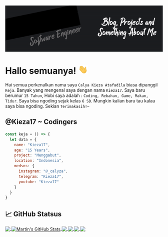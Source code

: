 
[![@Kieza17](za.gif)](https://kieza17.github.io/)

# Hallo semuanya! <img src="wave.gif" width="30px">

Hai semua perkenalkan nama saya `Calya Kieza Atafadila` biasa dipanggil `Keja`. Banyak yang mengenal saya dengan nama `Kieza17`. Saya baru berumur `15 Tahun`, Hobi saya adalah : `Coding, Rebahan, Game, Makan, Tidur`. Saya bisa ngoding sejak kelas `6 SD`. Mungkin kalian baru tau kalau saya bisa ngoding. Sekian `Terimakasih!~`

## @Kieza17 ~ Codingers

```js
const keja = () => {
  let data = {
    name: "Kieza17",
    age: "15 Years",
    project: "Menggabut",
    location: "Indonesia",
    medsos: {
      instagram: "@_calyza",
      telegram: "Kieza17",
      youtube: "Kieza17"
    }
  }
}
```

## &#x1f4c8; GitHub Statsus

<a href="#">
  <img align="center" src="https://github-readme-stats.vercel.app/api/top-langs/?username=Kieza17&hide=java,html,tex&title_color=ffffff&text_color=c9cacc&icon_color=2bbc8a&bg_color=1d1f21&langs_count=3" />
</a>
<a href="#">
  <img align="center" src="https://github-readme-stats.vercel.app/api?username=Kieza17&show_icons=true&line_height=27&count_private=true&title_color=ffffff&text_color=c9cacc&icon_color=2bbc8a&bg_color=1d1f21" alt="Martin's GitHub Stats" />
</a>

<a href="https://github.com/Kieza17/Spamming_WhatsApp_Console">
  <img align="center" src="https://github-readme-stats.vercel.app/api/pin/?username=Kieza17&repo=Spamming_WhatsApp_Console&title_color=ffffff&text_color=c9cacc&icon_color=2bbc8a&bg_color=1d1f21" />
</a>
<a href="https://github.com/Kieza17/Spamming_WhatsApp_Console">
  <img align="center" src="https://github-readme-stats.vercel.app/api/pin/?username=Kieza17&repo=Spamming_WhatsApp_Console&title_color=ffffff&text_color=c9cacc&icon_color=2bbc8a&bg_color=1d1f21" />
</a>
<a href="https://github.com/Kieza17/Spamming_WhatsApp_Console">
  <img align="center" src="https://github-readme-stats.vercel.app/api/pin/?username=Kieza17&repo=Spamming_WhatsApp_Console&title_color=ffffff&text_color=c9cacc&icon_color=2bbc8a&bg_color=1d1f21" />
</a>
<a href="https://github.com/Kieza17/Spamming_WhatsApp_Console">
  <img align="center" src="https://github-readme-stats.vercel.app/api/pin/?username=Kieza17&repo=Spamming_WhatsApp_Console&title_color=ffffff&text_color=c9cacc&icon_color=2bbc8a&bg_color=1d1f21" />
</a>

